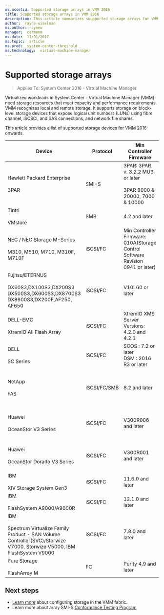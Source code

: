 ```yaml
---
ms.assetid: Supported storage arrays in VMM 2016
title: Supported storage arrays in VMM 2016
description: This article summarizes suupported storage arrays for VMM 2016
author:  rayne-wiselman
ms.author: raynew
manager:  carmonm
ms.date:  11/01/2017
ms.topic:  article
ms.prod:  system-center-threshold
ms.technology:  virtual-machine-manager
---
```


# Supported storage arrays

>Applies To: System Center 2016 - Virtual Machine Manager


 Virtualized workloads in System Center - Virtual Machine Manager (VMM) need storage resources that meet capacity and performance requirements. VMM recognizes local and remote storage. It supports storage on block-level storage devices that expose logical unit numbers (LUNs) using fibre channel, iSCSCI, and SAS connections, and network file shares.

 This article provides a list of supported storage devices for VMM 2016 onwards.



| **Device** | **Protocol** | **Min Controller Firmware** | **SMI-S** | **Details** |
| --- | --- | --- | --- | --- |
| Hewlett Packard Enterprise<br/><br/> 3PAR | SMI-S | 3PAR: 3PAR v. 3.2.2 MU3 or later<br/><br/> 3PAR 8000 & 20000, 7000 & 10000 | SMI-S CIM version 1.5 | [Link](https://h20392.www2.hpe.com/portal/swdepot/displayProductInfo.do?productNumber=System_Center) |
| Tintri<br/><br/> VMstore | SMB | 4.2 and later | Embedded version 2.1 | [Support](https://identity.tintri.com/login?relayState=https://support.tintri.com/) |
| NEC / NEC Storage M-Series <br/><br/> M310, M510, M710, M310F, M710F  | iSCSI/FC | Min Controller Firmware: 010A(Storage Control Software Revision 0941 or later) | SMI-S v1.6.1 | [Details](https://www.necam.com/Storage/M-Series/Hardware/) |
|Fujitsu/ETERNUS<br/><br/>DX60S3,DX100S3,DX200S3<br/>DX500S3,DX600S3,DX8700S3<br/>DX8900S3,DX200F,AF250, AF650|iSCSI/FC|V10L60 or later | EMBEDDED SMI-S v1.6.0 | [Storage System ETERNUS](http://www.fujitsu.com/global/products/computing/storage/) |
|DELL-EMC <br/><br/> XtremIO All Flash Array	| iSCSI/FC	| XtremIO XMS Server Versions: 4.2.0 and 4.2.1 | Embedded SMI-S V1.6.1 | [Link](http://www.emc.com/en-us/storage/xtremio/benefits.htm) |
|DELL <br/><br/> SC Series	| iSCSI/FC	| SCOS : 7.2 or later <br/> DSM : 2016 R3 or later| SMI-S <br/>version 1.6 | [Link](http://www.dell.com/us/business/p/dell-compellent?dgc=IR&cid=emcstorcat&lid=1) |
|NetApp <br/><br/> FAS	| iSCSI/FC/SMB	| 8.2 and later | Proxy NetApp SMIS Provider 5.2.4 or later | [Link](https://now.netapp.com) |
|Huawei <br/><br/> OceanStor V3 Series	| iSCSI/FC	| V300R006  and later|Huawei SMI-S <br/>version 2.1.01 or later | [Link](http://e.huawei.com/en/products/cloud-computing-dc/storage/unified-storage/mid-range) |
|Huawei <br/><br/> OceanStor Dorado V3 Series	| iSCSI/FC	| V300R001 and later|Huawei SMI-S <br/>version 2.1.01 or later | [Link](http://e.huawei.com/en/products/cloud-computing-dc/storage/unified-storage/dorado-v3) |
|IBM <br/><br/> XIV Storage System Gen3	| iSCSI/FC	| 11.6.0 and later|Embeded SMI-S <br/>v1.6.1 | [Link](https://www.ibm.com/support/knowledgecenter/STJTAG/com.ibm.help.xivgen3.doc/xiv_apicontainer.html) |
|IBM <br/><br/> FlashSystem A9000/A9000R	| iSCSI/FC	| 12.1.0  and later|Embeded SMI-S <br/>v1.6.1 | [Link](https://www.ibm.com/support/knowledgecenter/STJKMM_12.1.0/fs9k_kc_api_reference.html) |
|IBM <br/><br/> Spectrum Virtualize Family Product - SAN Volume Controller(SVC)/Storwize V7000, Storwize V5000, IBM FlashSystem V9000	| iSCSI/FC	| 7.8.0 and later|Embeded SMI-S <br/>v1.6.1 | [Link](https://www.ibm.com/support/knowledgecenter/STVLF4_7.8.1/spectrum.virtualize.781.doc/svc_sdkintro_215ebp.html) |
|Pure Storage <br/><br/> FlashArray M	| FC	| Purity 4.9 and later|SMI-S <br/>v1.6.1 | [Link](https://support.purestorage.com/Solutions/Microsoft_Platform_Guide/System_Center_Suite/SMI-S_Provider_Guide) |


## Next steps

 - [Learn more](storage-device.md) about configuring storage in the VMM fabric.
 - Learn more about array SMI-S [Conformance Testing Program](http://www.snia.org/ctp/)
